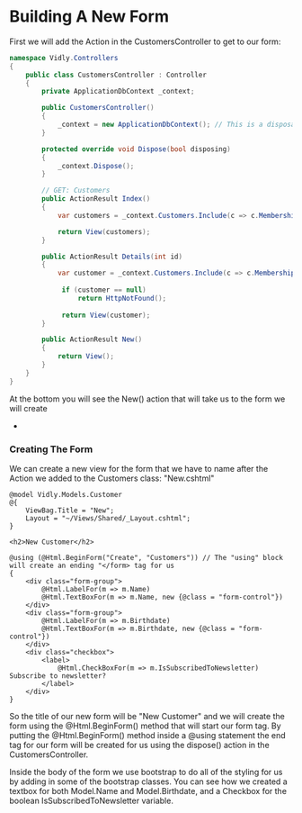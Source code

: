 # Building A New Form

First we will add the Action in the CustomersController to get to our form:

```cs
namespace Vidly.Controllers
{
    public class CustomersController : Controller
    {
        private ApplicationDbContext _context;

        public CustomersController()
        {
            _context = new ApplicationDbContext(); // This is a disposable object, so we need to properly dispose of it
        }

        protected override void Dispose(bool disposing)
        {
            _context.Dispose();
        }

        // GET: Customers
        public ActionResult Index()
        {
            var customers = _context.Customers.Include(c => c.MembershipType).ToList(); //When this is called Entity Framework will not query the database - this is called deferred execution

            return View(customers);
        }

        public ActionResult Details(int id)
        {
            var customer = _context.Customers.Include(c => c.MembershipType).SingleOrDefault(c => c.Id == id); //This will make our query execute immediately, and we will Eager Load the MembershipType so it is available to the application once it is built
 
             if (customer == null)
                 return HttpNotFound();
 
             return View(customer);
        }

        public ActionResult New()
        {
            return View();
        }
    }
}
```

At the bottom you will see the New() action that will take us to the form we will create

-

### Creating The Form

We can create a new view for the form that we have to name after the Action we added to the Customers class: "New.cshtml"

```cshtml
@model Vidly.Models.Customer
@{
    ViewBag.Title = "New";
    Layout = "~/Views/Shared/_Layout.cshtml";
}

<h2>New Customer</h2>

@using (@Html.BeginForm("Create", "Customers")) // The "using" block will create an ending "</form> tag for us
{
    <div class="form-group">
        @Html.LabelFor(m => m.Name)
        @Html.TextBoxFor(m => m.Name, new {@class = "form-control"})
    </div>
    <div class="form-group">
        @Html.LabelFor(m => m.Birthdate)
        @Html.TextBoxFor(m => m.Birthdate, new {@class = "form-control"})
    </div>
    <div class="checkbox">
        <label>
            @Html.CheckBoxFor(m => m.IsSubscribedToNewsletter) Subscribe to newsletter?
        </label>
    </div>
}
```

So the title of our new form will be "New Customer" and we will create the form using the @Html.BeginForm() method that will start our form tag. By putting the @Html.BeginForm() method inside a @using statement the end tag for our form will be created for us using the dispose() action in the CustomersController.

Inside the body of the form we use bootstrap to do all of the styling for us by adding in some of the bootstrap classes. You can see how we created a textbox for both Model.Name and Model.Birthdate, and a Checkbox for the boolean IsSubscribedToNewsletter variable.
